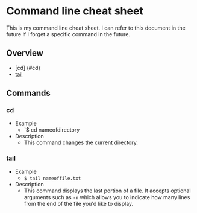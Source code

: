 # Command line cheat sheet

This is my command line cheat sheet. I can refer to this document in the future if I forget a specific command in the future.

## Overview
* [cd] (#cd)
* [tail](#tail)

## Commands
### cd
* Example
   * `$ cd nameofdirectory
* Description
   * This command changes the current directory.
### tail
* Example
   * `$ tail nameoffile.txt`
* Description
   * This command displays the last portion of a file. It accepts optional arguments such as `-n` which allows you to indicate how many lines from the end of the file you'd like to display.

